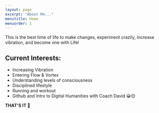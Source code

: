 ```yaml
---
layout: page
excerpt: "About Me..."
menutitle: Home
menuorder: 1
---
```


This is the best time of life to make changes, experiment crazily, increase vibration, and become one with Life!
## Current Interests:

- Increasing Vibration
- Entering Flow & Vortex
- Understanding levels of consciousness
- Disciplined lifestyle
- Running and workout
- Github and Intro to Digital Humanities with Coach David 😀😊


**THAT'S IT 🤩**
